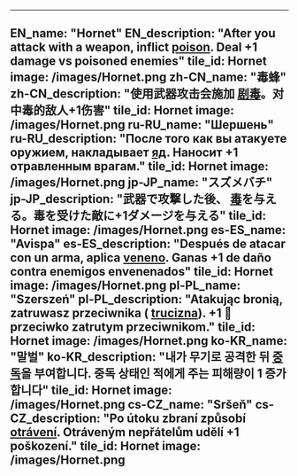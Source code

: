 ---

EN_name: "Hornet"
EN_description: "After you attack with a weapon, inflict  <u>poison</u>. Deal +1 damage vs poisoned enemies"
tile_id: Hornet
image: /images/Hornet.png
zh-CN_name: "毒蜂"
zh-CN_description: "使用武器攻击会施加 <u>剧毒</u>。对中毒的敌人+1伤害"
tile_id: Hornet
image: /images/Hornet.png
ru-RU_name: "Шершень"
ru-RU_description: "После того как вы атакуете оружием, накладывает  <u>яд</u>. Наносит +1 отравленным врагам."
tile_id: Hornet
image: /images/Hornet.png
jp-JP_name: "スズメバチ"
jp-JP_description: "武器で攻撃した後、 <u>毒</u>を与える。毒を受けた敵に+1ダメージを与える"
tile_id: Hornet
image: /images/Hornet.png
es-ES_name: "Avispa"
es-ES_description: "Después de atacar con un arma, aplica  <u>veneno</u>. Ganas +1 de daño contra enemigos envenenados"
tile_id: Hornet
image: /images/Hornet.png
pl-PL_name: "Szerszeń"
pl-PL_description: "Atakując bronią, zatruwasz przeciwnika ( <u>trucizna</u>). +1 🔸 przeciwko zatrutym przeciwnikom."
tile_id: Hornet
image: /images/Hornet.png
ko-KR_name: "말벌"
ko-KR_description: "내가 무기로 공격한 뒤  <u>중독</u>을 부여합니다. 중독 상태인 적에게 주는 피해량이 1 증가합니다"
tile_id: Hornet
image: /images/Hornet.png
cs-CZ_name: "Sršeň"
cs-CZ_description: "Po útoku zbraní způsobí  <u>otrávení</u>. Otráveným nepřátelům udělí +1 poškození."
tile_id: Hornet
image: /images/Hornet.png
---